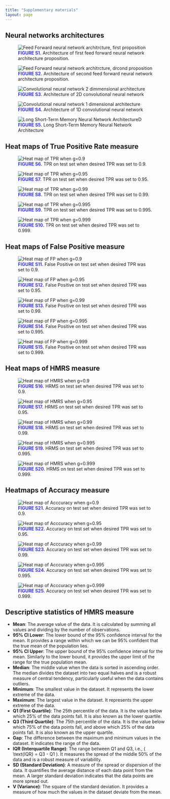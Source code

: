 ```yaml
---
title: "Supplementary materials"
layout: page
---
```

<style>
    .caption-title{
        font-weight: bold;
        color:rgb(56, 56, 223)
    }
</style>


## Neural networks architectures

<figure>
  <img src="../media/ff1.svg" alt="Feed Forward neural network architrcture, first proposition ">
  <figcaption><span class="caption-title">FIGURE S1.</span> Architecture of first feed forward neural network architecture proposition.</figcaption>
</figure>


<figure>
  <img src="../media/ff2.svg" alt="Feed Forward neural network architrcture, drcond proposition">
  <figcaption><span class="caption-title">FIGURE S2.</span> Architecture of second feed forward neural network architecture proposition.</figcaption>
</figure>

<figure>
  <img src="../media/cnn2d.svg" alt="Convolutional neural network 2 dimmensional architecture">
  <figcaption><span class="caption-title">FIGURE S3.</span> Architecture of 2D convolutional neural network</figcaption>
</figure>

<figure>
  <img src="../media/cnn1d.svg" alt="Convolutional neural network 1 dimensional architecture">
  <figcaption><span class="caption-title">FIGURE S4.</span> Architecture of 1D convolutional neural network</figcaption>
</figure>

<figure>
  <img src="../media/lstm.svg" alt="Long Short-Term Memory Neural Network ArchitectureD">
  <figcaption><span class="caption-title">FIGURE S5.</span> Long Short-Term Memory Neural Network Architecture</figcaption>
</figure>

## Heat maps of True Positive Rate measure

<figure>
  <img src="../media/foldsTPRheatmapG0.9.png" alt="Heat map of TPR when g=0.9">
  <figcaption><span class="caption-title">FIGURE S6.</span> TPR on test set when desired TPR was set to 0.9.</figcaption>
</figure>

<figure>
  <img src="../media/foldsTPRheatmapG0.95.png" alt="Heat map of TPR when g=0.95">
  <figcaption><span class="caption-title">FIGURE S7.</span> TPR on test set when desired TPR was set to 0.95.</figcaption>
</figure>

<figure>
  <img src="../media/foldsTPRheatmapG0.99.png" alt="Heat map of TPR when g=0.99">
  <figcaption><span class="caption-title">FIGURE S8.</span> TPR on test set when desired TPR was set to 0.99.</figcaption>
</figure>

<figure>
  <img src="../media/foldsTPRheatmapG0.995.png" alt="Heat map of TPR when g=0.995">
  <figcaption><span class="caption-title">FIGURE S9.</span> TPR on test set when desired TPR was set to 0.995.</figcaption>
</figure>

<figure>
  <img src="../media/foldsTPRheatmapG0.999.png" alt="Heat map of TPR when g=0.999">
  <figcaption><span class="caption-title">FIGURE S10.</span> TPR on test set when desired TPR was set to 0.999.</figcaption>
</figure>

## Heat maps of False Positive measure

<figure>
  <img src="../media/foldsFPheatmapG0.9.png" alt="Heat map of FP when g=0.9">
  <figcaption><span class="caption-title">FIGURE S11.</span> False Positive on test set when desired TPR was set to 0.9.</figcaption>
</figure>


<figure>
  <img src="../media/foldsFPheatmapG0.95.png" alt="Heat map of FP when g=0.95">
  <figcaption><span class="caption-title">FIGURE S12.</span> False Positive on test set when desired TPR was set to 0.95.</figcaption>
</figure>

<figure>
  <img src="../media/foldsFPheatmapG0.99.png" alt="Heat map of FP when g=0.99">
  <figcaption><span class="caption-title">FIGURE S13.</span> False Positive on test set when desired TPR was set to 0.99.</figcaption>
</figure>

<figure>
  <img src="../media/foldsFPheatmapG0.995.png" alt="Heat map of FP when g=0.995">
  <figcaption><span class="caption-title">FIGURE S14.</span> False Positive on test set when desired TPR was set to 0.995.</figcaption>
</figure>

<figure>
  <img src="../media/foldsFPheatmapG0.999.png" alt="Heat map of FP when g=0.999">
  <figcaption><span class="caption-title">FIGURE S15.</span> False Positive on test set when desired TPR was set to 0.999.</figcaption>
</figure>

## Heat maps of HMRS measure

<figure>
  <img src="../media/foldsHMRSheatmapG0.9.png" alt="Heat map of HMRS when g=0.9">
  <figcaption><span class="caption-title">FIGURE S16.</span> HRMS on test set when desired TPR was set to 0.9.</figcaption>
</figure>

<figure>
  <img src="../media/foldsHMRSheatmapG0.95.png" alt="Heat map of HMRS when g=0.95">
  <figcaption><span class="caption-title">FIGURE S17.</span> HRMS on test set when desired TPR was set to 0.95.</figcaption>
</figure>

<figure>
  <img src="../media/foldsHMRSheatmapG0.99.png" alt="Heat map of HMRS when g=0.99">
  <figcaption><span class="caption-title">FIGURE S18.</span> HRMS on test set when desired TPR was set to 0.99.</figcaption>
</figure>

<figure>
  <img src="../media/foldsHMRSheatmapG0.995.png" alt="Heat map of HMRS when g=0.995">
  <figcaption><span class="caption-title">FIGURE S19.</span> HRMS on test set when desired TPR was set to 0.995.</figcaption>
</figure>

<figure>
  <img src="../media/foldsHMRSheatmapG0.999.png" alt="Heat map of HMRS when g=0.999">
  <figcaption><span class="caption-title">FIGURE S20.</span> HRMS on test set when desired TPR was set to 0.999.</figcaption>
</figure>

## Heatmaps of Accuracy measure

<figure>
  <img src="../media/foldsACCheatmapG0.9.png" alt="Heat map of Acccuracy when g=0.9">
  <figcaption><span class="caption-title">FIGURE S21.</span> Accuracy on test set when desired TPR was set to 0.9.</figcaption>
</figure>

<figure>
  <img src="../media/foldsACCheatmapG0.95.png" alt="Heat map of Acccuracy when g=0.95">
  <figcaption><span class="caption-title">FIGURE S22.</span> Accuracy on test set when desired TPR was set to 0.95.</figcaption>
</figure>

<figure>
  <img src="../media/foldsACCheatmapG0.99.png" alt="Heat map of Acccuracy when g=0.99">
  <figcaption><span class="caption-title">FIGURE S23.</span> Accuracy on test set when desired TPR was set to 0.99.</figcaption>
</figure>

<figure>
  <img src="../media/foldsACCheatmapG0.995.png" alt="Heat map of Acccuracy when g=0.995">
  <figcaption><span class="caption-title">FIGURE S24.</span> Accuracy on test set when desired TPR was set to 0.995.</figcaption>
</figure>

<figure>
  <img src="../media/foldsACCheatmapG0.999.png" alt="Heat map of Acccuracy when g=0.999">
  <figcaption><span class="caption-title">FIGURE S25.</span> Accuracy on test set when desired TPR was set to 0.999.</figcaption>
</figure>


## Descriptive statistics of HMRS measure

- **Mean**: The average value of the data. It is calculated by summing all values and dividing by the number of observations.
- **95% CI Lower**: The lower bound of the 95% confidence interval for the mean. It provides a range within which we can be 95% confident that the true mean of the population lies.
- **95% CI Upper**: The upper bound of the 95% confidence interval for the mean. Similarly to the lower bound, it provides the upper limit of the range for the true population mean.
- **Median**: The middle value when the data is sorted in ascending order. The median divides the dataset into two equal halves and is a robust measure of central tendency, particularly useful when the data contains outliers.
- **Minimum**: The smallest value in the dataset. It represents the lower extreme of the data.
- **Maximum**: The largest value in the dataset. It represents the upper extreme of the data.
- **Q1 (First Quartile)**: The 25th percentile of the data. It is the value below which 25% of the data points fall. It is also known as the lower quartile.
- **Q3 (Third Quartile)**: The 75th percentile of the data. It is the value below which 75% of the data points fall, and above which 25% of the data points fall. It is also known as the upper quartile.
- **Gap**: The difference between the maximum and minimum values in the dataset. It indicates the range of the data.
- **IQR (Interquartile Range)**: The range between Q1 and Q3, i.e., \( \text{IQR} = Q3 - Q1 \). It measures the spread of the middle 50% of the data and is a robust measure of variability.
- **SD (Standard Deviation)**: A measure of the spread or dispersion of the data. It quantifies the average distance of each data point from the mean. A larger standard deviation indicates that the data points are more spread out.
- **V (Variance)**: The square of the standard deviation. It provides a measure of how much the values in the dataset deviate from the mean.

